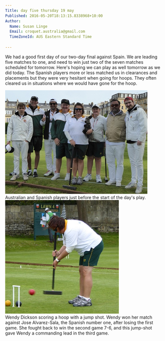 ```yaml
---
Title: day five thursday 19 may
Published: 2016-05-20T18:13:15.8338968+10:00
Author:
  Name: Susan Linge
  Email: croquet.australia@gmail.com
  TimeZoneId: AUS Eastern Standard Time

---
```

We had a good first day of our two-day final against Spain. We are leading five matches to one, and need to win just two of the seven matches scheduled for tomorrow. Here's hoping we can play as well tomorrow as we did today. The Spanish players more or less matched us in clearances and placements but they were very hesitant when going for hoops. They often cleared us in situations where we would have gone for the hoop.

<img src="/australian-players-with-the-team-from-spain.jpg" alt="The Spanish and Australian Players just before the start of play" title="The Spanish and Australian Players just before the start of play"/>
<br/>Australian and Spanish players just before the start of the day's play.

<img src="/wendy-dickson-playing-a-jump-shot.jpg" alt="Wendy Dickson" title="Wendy Dickson playing a jump shot"/>
<br/>Wendy Dickson scoring a hoop with a jump shot. Wendy won her match against Jose Alvarez-Sala, the Spanish number one, after losing the first game. She fought back to win the second game 7-6, and this jump-shot gave Wendy a commanding lead in the third game.